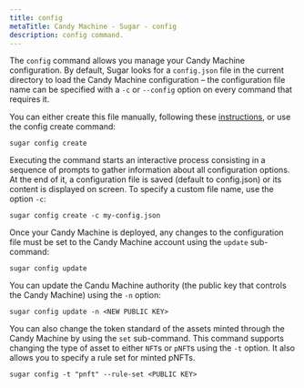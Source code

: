 ```yaml
---
title: config
metaTitle: Candy Machine - Sugar - config
description: config command.
---
```


The `config` command allows you manage your Candy Machine configuration. By default, Sugar looks for a `config.json` file in the current directory to load the Candy Machine configuration – the configuration file name can be specified with a `-c` or `--config` option on every command that requires it.

You can either create this file manually, following these [instructions](/candy-machine/sugar/configuration), or use the config create command:

```
sugar config create
```

Executing the command starts an interactive process consisting in a sequence of prompts to gather information about all configuration options. At the end of it, a configuration file is saved (default to config.json) or its content is displayed on screen. To specify a custom file name, use the option `-c`:

```
sugar config create -c my-config.json
```

Once your Candy Machine is deployed, any changes to the configuration file must be set to the Candy Machine account using the `update` sub-command:

```
sugar config update
```

You can update the Candu Machine authority (the public key that controls the Candy Machine) using the `-n` option:

```
sugar config update -n <NEW PUBLIC KEY>
```

You can also change the token standard of the assets minted through the Candy Machine by using the `set` sub-command. This command supports changing the type of asset to either `NFT`s or `pNFT`s using the `-t` option. It also allows you to specify a rule set for minted pNFTs.

```
sugar config -t "pnft" --rule-set <PUBLIC KEY>
```